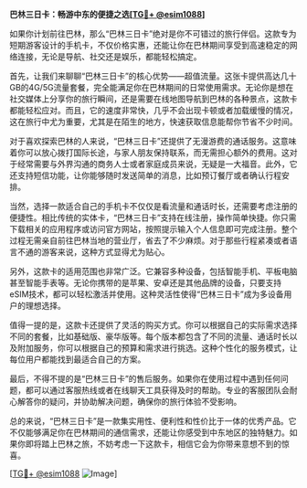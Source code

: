 **巴林三日卡：畅游中东的便捷之选[[TG💪+ @esim1088](https://t.me/s/esim1088)]**

如果你计划前往巴林，那么“巴林三日卡”绝对是你不可错过的旅行伴侣。这款专为短期游客设计的手机卡，不仅价格实惠，还能让你在巴林期间享受到高速稳定的网络连接，无论是导航、社交还是娱乐，都能轻松搞定。

首先，让我们来聊聊“巴林三日卡”的核心优势——超值流量。这张卡提供高达几十GB的4G/5G流量套餐，完全能满足你在巴林期间的日常使用需求。无论你是想在社交媒体上分享你的旅行瞬间，还是需要在线地图导航到巴林的各种景点，这款卡都能轻松应对。而且，它的速度非常快，几乎不会出现卡顿或者加载缓慢的情况，这在旅行中尤为重要，尤其是在陌生的地方，快速获取信息能帮你节省不少时间。

对于喜欢探索巴林的人来说，“巴林三日卡”还提供了无漫游费的通话服务。这意味着你可以放心拨打国际长途，与家人朋友保持联系，而无需担心额外的费用。这对于经常需要与外界沟通的商务人士或者家庭成员来说，无疑是一大福音。此外，它还支持短信功能，让你能够随时发送简单的消息，比如预订餐厅或者确认行程安排。

当然，选择一款适合自己的手机卡不仅仅是看流量和通话时长，还需要考虑注册的便捷性。相比传统的实体卡，“巴林三日卡”支持在线注册，操作简单快捷。你只需下载相关的应用程序或访问官方网站，按照提示输入个人信息即可完成注册。整个过程无需亲自前往巴林当地的营业厅，省去了不少麻烦。对于那些行程紧凑或者语言不通的游客来说，这种方式显得尤为贴心。

另外，这款卡的适用范围也非常广泛。它兼容多种设备，包括智能手机、平板电脑甚至智能手表等。无论你携带的是苹果、安卓还是其他品牌的设备，只要支持eSIM技术，都可以轻松激活并使用。这种灵活性使得“巴林三日卡”成为多设备用户的理想选择。

值得一提的是，这款卡还提供了灵活的购买方式。你可以根据自己的实际需求选择不同的套餐，比如基础版、豪华版等。每个版本都包含了不同的流量、通话时长以及附加服务，你可以根据自己的预算和需求进行挑选。这种个性化的服务模式，让每位用户都能找到最适合自己的方案。

最后，不得不提的是“巴林三日卡”的售后服务。如果你在使用过程中遇到任何问题，都可以通过客服热线或者在线聊天工具获得及时的帮助。专业的客服团队会耐心解答你的疑问，并协助解决问题，确保你的旅行体验不受影响。

总的来说，“巴林三日卡”是一款集实用性、便利性和性价比于一体的优秀产品。它不仅能够满足你在巴林期间的通信需求，还能让你感受到中东地区的独特魅力。如果你即将踏上巴林之旅，不妨考虑一下这款卡，相信它会为你带来意想不到的惊喜。

[[TG💪+ @esim1088](https://t.me/s/esim1088) ![Image](https://i.postimg.cc/4NQfJmqS/Snipaste-2025-05-13-00-14-12.png)]